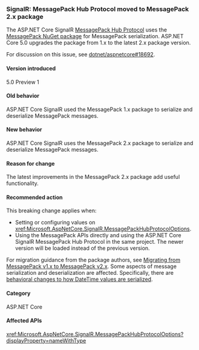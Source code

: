 ### SignalR: MessagePack Hub Protocol moved to MessagePack 2.x package

The ASP.NET Core SignalR [MessagePack Hub Protocol](/aspnet/core/signalr/messagepackhubprotocol) uses the [MessagePack NuGet package](https://www.nuget.org/packages/MessagePack) for MessagePack serialization. ASP.NET Core 5.0 upgrades the package from 1.x to the latest 2.x package version.

For discussion on this issue, see [dotnet/aspnetcore#18692](https://github.com/dotnet/aspnetcore/issues/18692).

#### Version introduced

5.0 Preview 1

#### Old behavior

ASP.NET Core SignalR used the MessagePack 1.x package to serialize and deserialize MessagePack messages.

#### New behavior

ASP.NET Core SignalR uses the MessagePack 2.x package to serialize and deserialize MessagePack messages.

#### Reason for change

The latest improvements in the MessagePack 2.x package add useful functionality.

#### Recommended action

This breaking change applies when:

* Setting or configuring values on <xref:Microsoft.AspNetCore.SignalR.MessagePackHubProtocolOptions>.
* Using the MessagePack APIs directly and using the ASP.NET Core SignalR MessagePack Hub Protocol in the same project. The newer version will be loaded instead of the previous version.

For migration guidance from the package authors, see [Migrating from MessagePack v1.x to MessagePack v2.x](https://github.com/neuecc/MessagePack-CSharp/blob/master/doc/migration.md). Some aspects of message serialization and deserialization are affected. Specifically, there are [behavioral changes to how DateTime values are serialized](https://github.com/neuecc/MessagePack-CSharp/blob/master/doc/migration.md#behavioral-changes).

#### Category

ASP.NET Core

#### Affected APIs

<xref:Microsoft.AspNetCore.SignalR.MessagePackHubProtocolOptions?displayProperty=nameWithType>

<!--

#### Affected APIs

`T:Microsoft.AspNetCore.SignalR.MessagePackHubProtocolOptions`

-->
